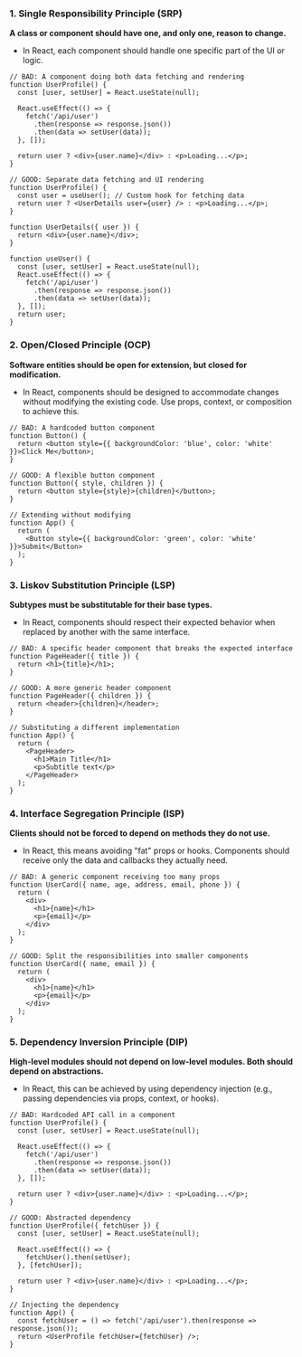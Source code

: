 ### **1. Single Responsibility Principle (SRP)**

**A class or component should have one, and only one, reason to change.**

- In React, each component should handle one specific part of the UI or logic.
```tsx
// BAD: A component doing both data fetching and rendering
function UserProfile() {
  const [user, setUser] = React.useState(null);

  React.useEffect(() => {
    fetch('/api/user')
      .then(response => response.json())
      .then(data => setUser(data));
  }, []);

  return user ? <div>{user.name}</div> : <p>Loading...</p>;
}

// GOOD: Separate data fetching and UI rendering
function UserProfile() {
  const user = useUser(); // Custom hook for fetching data
  return user ? <UserDetails user={user} /> : <p>Loading...</p>;
}

function UserDetails({ user }) {
  return <div>{user.name}</div>;
}

function useUser() {
  const [user, setUser] = React.useState(null);
  React.useEffect(() => {
    fetch('/api/user')
      .then(response => response.json())
      .then(data => setUser(data));
  }, []);
  return user;
}

```

### **2. Open/Closed Principle (OCP)**

**Software entities should be open for extension, but closed for modification.**

- In React, components should be designed to accommodate changes without modifying the existing code. Use props, context, or composition to achieve this.

```tsx 
// BAD: A hardcoded button component
function Button() {
  return <button style={{ backgroundColor: 'blue', color: 'white' }}>Click Me</button>;
}

// GOOD: A flexible button component
function Button({ style, children }) {
  return <button style={style}>{children}</button>;
}

// Extending without modifying
function App() {
  return (
    <Button style={{ backgroundColor: 'green', color: 'white' }}>Submit</Button>
  );
}

```


### **3. Liskov Substitution Principle (LSP)**

**Subtypes must be substitutable for their base types.**

- In React, components should respect their expected behavior when replaced by another with the same interface.

```tsx
// BAD: A specific header component that breaks the expected interface
function PageHeader({ title }) {
  return <h1>{title}</h1>;
}

// GOOD: A more generic header component
function PageHeader({ children }) {
  return <header>{children}</header>;
}

// Substituting a different implementation
function App() {
  return (
    <PageHeader>
      <h1>Main Title</h1>
      <p>Subtitle text</p>
    </PageHeader>
  );
}

```

### **4. Interface Segregation Principle (ISP)**

**Clients should not be forced to depend on methods they do not use.**

- In React, this means avoiding "fat" props or hooks. Components should receive only the data and callbacks they actually need.

```tsx
// BAD: A generic component receiving too many props
function UserCard({ name, age, address, email, phone }) {
  return (
    <div>
      <h1>{name}</h1>
      <p>{email}</p>
    </div>
  );
}

// GOOD: Split the responsibilities into smaller components
function UserCard({ name, email }) {
  return (
    <div>
      <h1>{name}</h1>
      <p>{email}</p>
    </div>
  );
}

```

### **5. Dependency Inversion Principle (DIP)**

**High-level modules should not depend on low-level modules. Both should depend on abstractions.**

- In React, this can be achieved by using dependency injection (e.g., passing dependencies via props, context, or hooks).

```tsx
// BAD: Hardcoded API call in a component
function UserProfile() {
  const [user, setUser] = React.useState(null);

  React.useEffect(() => {
    fetch('/api/user')
      .then(response => response.json())
      .then(data => setUser(data));
  }, []);

  return user ? <div>{user.name}</div> : <p>Loading...</p>;
}

// GOOD: Abstracted dependency
function UserProfile({ fetchUser }) {
  const [user, setUser] = React.useState(null);

  React.useEffect(() => {
    fetchUser().then(setUser);
  }, [fetchUser]);

  return user ? <div>{user.name}</div> : <p>Loading...</p>;
}

// Injecting the dependency
function App() {
  const fetchUser = () => fetch('/api/user').then(response => response.json());
  return <UserProfile fetchUser={fetchUser} />;
}

```